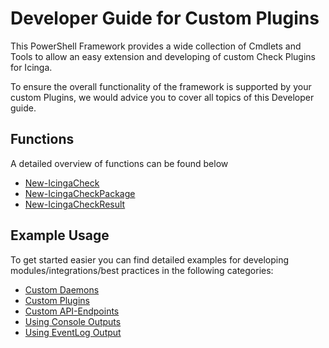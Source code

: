 Developer Guide for Custom Plugins
===

This PowerShell Framework provides a wide collection of Cmdlets and Tools to allow an easy extension and developing of custom Check Plugins for Icinga.

To ensure the overall functionality of the framework is supported by your custom Plugins, we would advice you to cover all topics of this Developer guide.

Functions
---

A detailed overview of functions can be found below

* [New-IcingaCheck](developerguide/01-New-IcingaCheck.md)
* [New-IcingaCheckPackage](developerguide/02-New-IcingaCheckPackage.md)
* [New-IcingaCheckResult](developerguide/03-New-IcingaCheckResult.md)

Example Usage
---

To get started easier you can find detailed examples for developing modules/integrations/best practices in the following categories:

* [Custom Daemons](developerguide/10-Custom-Daemons.md)
* [Custom Plugins](developerguide/11-Custom-Plugins.md)
* [Custom API-Endpoints](developerguide/12-Custom-API-Endpoints.md)
* [Using Console Outputs](developerguide/20-Using-Console-Outputs.md)
* [Using EventLog Output](developerguide/20-Using-EventLog-Outputs.md)
